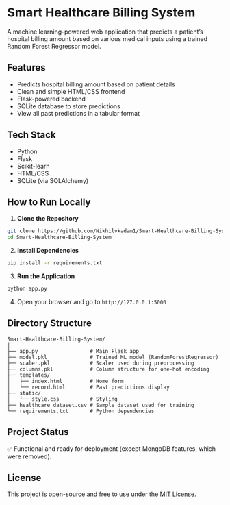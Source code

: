 # Smart Healthcare Billing System

A machine learning-powered web application that predicts a patient’s hospital billing amount based on various medical inputs using a trained Random Forest Regressor model.

## Features

- Predicts hospital billing amount based on patient details
- Clean and simple HTML/CSS frontend
- Flask-powered backend
- SQLite database to store predictions
- View all past predictions in a tabular format

## Tech Stack

- Python
- Flask
- Scikit-learn
- HTML/CSS
- SQLite (via SQLAlchemy)

## How to Run Locally

1. **Clone the Repository**

```bash
git clone https://github.com/Nikhilvkadam1/Smart-Healthcare-Billing-System.git
cd Smart-Healthcare-Billing-System
```

2. **Install Dependencies**

```bash
pip install -r requirements.txt
```

3. **Run the Application**

```bash
python app.py
```

4. Open your browser and go to `http://127.0.0.1:5000`

## Directory Structure

```
Smart-Healthcare-Billing-System/
│
├── app.py                 # Main Flask app
├── model.pkl              # Trained ML model (RandomForestRegressor)
├── scaler.pkl             # Scaler used during preprocessing
├── columns.pkl            # Column structure for one-hot encoding
├── templates/
│   ├── index.html         # Home form
│   └── record.html        # Past predictions display
├── static/
│   └── style.css          # Styling
├── healthcare_dataset.csv # Sample dataset used for training
└── requirements.txt       # Python dependencies
```

## Project Status

✅ Functional and ready for deployment (except MongoDB features, which were removed).

## License

This project is open-source and free to use under the [MIT License](LICENSE).

